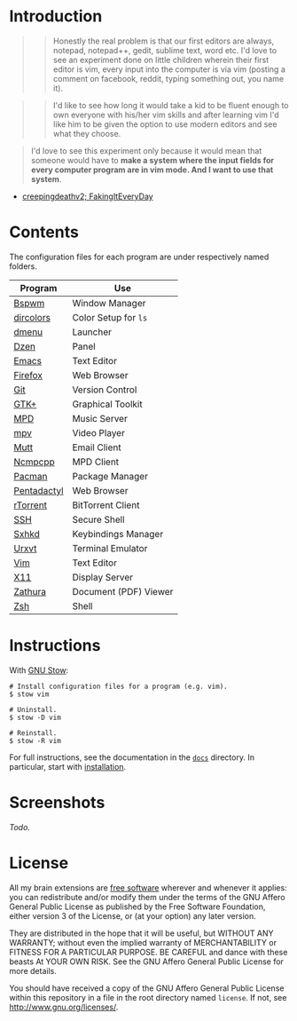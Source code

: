 # Introduction

>> Honestly the real problem is that our first editors are always, notepad,
>> notepad++, gedit, sublime text, word etc. I'd love to see an experiment done
>> on little children wherein their first editor is vim, every input into the
>> computer is via vim (posting a comment on facebook, reddit, typing something
>> out, you name it).

>> I'd like to see how long it would take a kid to be fluent enough to own
>> everyone with his/her vim skills and after learning vim I'd like him to be
>> given the option to use modern editors and see what they choose.

> I'd love to see this experiment only because it would mean that someone
> would have to **make a system where the input fields for every computer
> program are in vim mode. And I want to use that system**.

- [creepingdeathv2; FakingItEveryDay][quote]

[quote]: https://www.reddit.com/r/vim/comments/2ww6fv/this_is_your_brain_on_vim/couym1j

# Contents

The configuration files for each program are under respectively named folders.

Program       | Use
-------       | ---
[Bspwm]       | Window Manager
[dircolors]   | Color Setup for `ls`
[dmenu]       | Launcher
[Dzen]        | Panel
[Emacs]       | Text Editor
[Firefox]     | Web Browser
[Git]         | Version Control
[GTK+]        | Graphical Toolkit
[MPD]         | Music Server
[mpv]         | Video Player
[Mutt]        | Email Client
[Ncmpcpp]     | MPD Client
[Pacman]      | Package Manager
[Pentadactyl] | Web Browser
[rTorrent]    | BitTorrent Client
[SSH]         | Secure Shell
[Sxhkd]       | Keybindings Manager
[Urxvt]       | Terminal Emulator
[Vim]         | Text Editor
[X11]         | Display Server
[Zathura]     | Document (PDF) Viewer
[Zsh]         | Shell

[Bspwm]:       https://github.com/baskerville/bspwm
[dircolors]:   https://www.gnu.org/software/coreutils/manual/html_node/dircolors-invocation.html
[dmenu]:       http://tools.suckless.org/dmenu/
[Dzen]:        http://robm.github.io/dzen/
[Emacs]:       https://www.gnu.org/software/emacs/
[Firefox]:     https://mozilla.org/firefox
[Git]:         http://git-scm.com/
[GTK+]:        http://www.gtk.org/
[MPD]:         http://www.musicpd.org/
[mpv]:         http://mpv.io/
[Mutt]:        http://www.mutt.org/
[Ncmpcpp]:     http://ncmpcpp.rybczak.net/
[Pentadactyl]: http://5digits.org/pentadactyl/
[Pacman]:      https://www.archlinux.org/pacman/
[rTorrent]:    http://rakshasa.github.io/rtorrent/
[SSH]:         http://www.openssh.com/
[Sxhkd]:       https://github.com/baskerville/sxhkd
[Urxvt]:       http://software.schmorp.de/pkg/rxvt-unicode.html
[Vim]:         http://www.vim.org/
[X11]:         http://www.x.org/wiki/
[Zathura]:     https://pwmt.org/projects/zathura/
[Zsh]:         http://www.zsh.org/

# Instructions

With [GNU Stow]:

``` shell
# Install configuration files for a program (e.g. vim).
$ stow vim

# Uninstall.
$ stow -D vim

# Reinstall.
$ stow -R vim
```

For full instructions, see the documentation in the [`docs`] directory. In
particular, start with [installation][1].

[GNU Stow]:  https://www.gnu.org/software/stow/
[`docs`]:    docs
[1]:         docs/installation.md

# Screenshots

*Todo.*

# License

All my brain extensions are [free software] wherever and whenever it applies:
you can redistribute and/or modify them under the terms of the GNU Affero
General Public License as published by the Free Software Foundation, either
version 3 of the License, or (at your option) any later version.

They are distributed in the hope that it will be useful, but WITHOUT ANY
WARRANTY; without even the implied warranty of MERCHANTABILITY or FITNESS FOR A
PARTICULAR PURPOSE. BE CAREFUL and dance with these beasts At YOUR OWN RISK.
See the GNU Affero General Public License for more details.

You should have received a copy of the GNU Affero General Public License within
this repository in a file in the root directory named `license`. If not, see
<http://www.gnu.org/licenses/>.

[free software]: https://www.gnu.org/philosophy/free-sw.html
